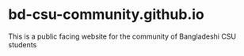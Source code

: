 # bd-csu-community.github.io
This is a public facing website for the community of Bangladeshi CSU students

